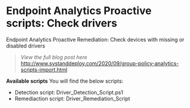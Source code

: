 # Endpoint Analytics Proactive scripts: Check drivers
Endpoint Analytics Proactive Remediation: Check devices with missing or disabled drivers

> *View the full blog post here*
http://www.systanddeploy.com/2020/09/group-policy-analytics-scripts-import.html

**Available scripts**
You will find the below scripts:
- Detection script: Driver_Detection_Script.ps1
- Remediaction script: Driver_Remediation_Script
